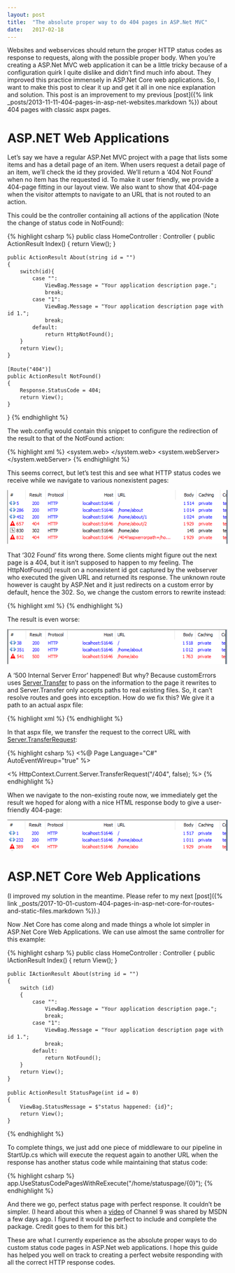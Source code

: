 ```yaml
---
layout: post
title:  "The absolute proper way to do 404 pages in ASP.Net MVC"
date:   2017-02-18
---
```

Websites and webservices should return the proper HTTP status codes as response to requests, along with the possible proper body. When you’re creating a ASP.Net MVC web application it can be a little tricky because of a configuration quirk I quite dislike and didn’t find much info about. They improved this practice immensely in ASP.Net Core web applications. So, I want to make this post to clear it up and get it all in one nice explanation and solution. This post is an improvement to my previous [post]({% link _posts/2013-11-11-404-pages-in-asp-net-websites.markdown %}) about 404 pages with classic aspx pages.

# ASP.NET Web Applications
Let’s say we have a regular ASP.Net MVC project with a page that lists some items and has a detail page of an item. When users request a detail page of an item, we’ll check the id they provided. We’ll return a ‘404 Not Found’ when no item has the requested id. To make it user friendly, we provide a 404-page fitting in our layout view. We also want to show that 404-page when the visitor attempts to navigate to an URL that is not routed to an action.

This could be the controller containing all actions of the application (Note the change of status code in NotFound):

{% highlight csharp %}
public class HomeController : Controller
{
    public ActionResult Index()
    {
        return View();
    }
    
    public ActionResult About(string id = "")
    {
        switch(id){
            case "":
                ViewBag.Message = "Your application description page.";
                break;
            case "1":
                ViewBag.Message = "Your application description page with id 1.";
                break;
            default:
                return HttpNotFound();
        }            
        return View();
    }
    
    [Route("404")]
    public ActionResult NotFound()
    {
        Response.StatusCode = 404;
        return View();
    }

}
{% endhighlight %}

The web.config would contain this snippet to configure the redirection of the result to that of the NotFound action:

{% highlight xml %}
<system.web>
  <customErrors mode="On">
    <error statusCode="404" redirect="/404" />
  </customErrors>
  <compilation debug="true" targetFramework="4.5.2" />
  <httpRuntime targetFramework="4.5.2" />
</system.web>
<system.webServer>
  <httpErrors errorMode="Custom">
    <remove statusCode="404" />
    <error statusCode="404" path="/404" responseMode="ExecuteURL" />
  </httpErrors>
</system.webServer>
{% endhighlight %}

This seems correct, but let’s test this and see what HTTP status codes we receive while we navigate to various nonexistent pages:

![MVC 404 1](/assets/images/MVC_404_1.png "MVC 404 1")

That ‘302 Found’ fits wrong there. Some clients might figure out the next page is a 404, but it isn’t supposed to happen to my feeling. The HttpNotFound() result on a nonexistent id got captured by the webserver who executed the given URL and returned its response. The unknown route however is caught by ASP.Net and it just redirects on a custom error by default, hence the 302. So, we change the custom errors to rewrite instead:

{% highlight xml %}
<customErrors mode="On" redirectMode="ResponseRewrite">
    <error statusCode="404" redirect="/404" />
</customErrors>
{% endhighlight %}

The result is even worse:

![MVC 404 2](/assets/images/MVC_404_2.png "MVC 404 2")

A ‘500 Internal Server Error’ happened! But why? Because customErrors uses [Server.Transfer](https://msdn.microsoft.com/en-us/library/y4k58xk7(v=vs.110).aspx) to pass on the information to the page it rewrites to and Server.Transfer only accepts paths to real existing files. So, it can’t resolve routes and goes into exception. How do we fix this? We give it a path to an actual aspx file:

{% highlight xml %}
<customErrors mode="On" redirectMode="ResponseRewrite">
    <error statusCode="404" redirect="/404.aspx" />
</customErrors>
{% endhighlight %}

In that aspx file, we transfer the request to the correct URL with [Server.TransferRequest](https://msdn.microsoft.com/en-us/library/aa344902(v=vs.110).aspx):

{% highlight csharp %}
<%@ Page Language="C#" AutoEventWireup="true" %>

<% HttpContext.Current.Server.TransferRequest("/404", false); %>
{% endhighlight %}

When we navigate to the non-existing route now, we immediately get the result we hoped for along with a nice HTML response body to give a user-friendly 404-page:

![MVC 404 3](/assets/images/MVC_404_3.png "MVC 404 3")

# ASP.NET Core Web Applications
(I improved my solution in the meantime. Please refer to my next [post]({% link _posts/2017-10-01-custom-404-pages-in-asp-net-core-for-routes-and-static-files.markdown %}).)

Now .Net Core has come along and made things a whole lot simpler in ASP.Net Core Web Applications. We can use almost the same controller for this example:

{% highlight csharp %}
public class HomeController : Controller
{
    public IActionResult Index()
    {
        return View();
    }

    public IActionResult About(string id = "")
    {
        switch (id)
        {
            case "":
                ViewBag.Message = "Your application description page.";
                break;
            case "1":
                ViewBag.Message = "Your application description page with id 1.";
                break;
            default:
                return NotFound();
        }
        return View();
    }

    public ActionResult StatusPage(int id = 0)
    {
        ViewBag.StatusMessage = $"status happened: {id}";
        return View();
    }
{% endhighlight %}

To complete things, we just add one piece of middleware to our pipeline in StartUp.cs which will execute the request again to another URL when the response has another status code while maintaining that status code:

{% highlight csharp %}
app.UseStatusCodePagesWithReExecute("/home/statuspage/{0}");
{% endhighlight %}

And there we go, perfect status page with perfect response. It couldn’t be simpler.
(I heard about this when a [video](https://channel9.msdn.com/Shows/Web-Hack-Wednesday/Creating-404-middleware-in-ASPNET-core) of Channel 9 was shared by MSDN a few days ago. I figured it would be perfect to include and complete the package. Credit goes to them for this bit.)

These are what I currently experience as the absolute proper ways to do custom status code pages in ASP.Net web applications. I hope this guide has helped you well on track to creating a perfect website responding with all the correct HTTP response codes.